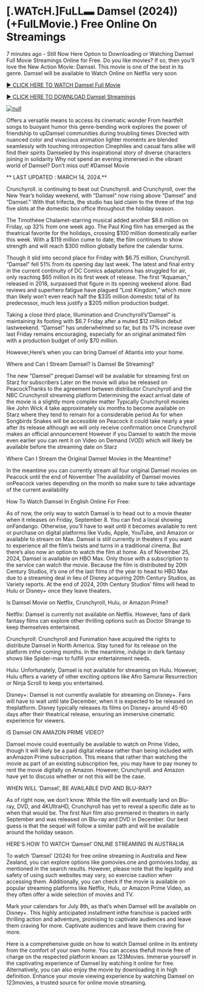 <h1>[.WATcH.]FuLL▬ Damsel (2024)) (+FulLMovie.) Free Online On Streamings</h1>

7 minutes ago - Still Now Here Option to Downloading or Watching Damsel Full Movie Streamings Online for Free. Do you like movies? If so, then you’ll love the New Action Movie: Damsel. This movie is one of the best in its genre. Damsel will be available to Watch Online on Netflix very soon</p>
<p dir="auto"><a href="https://cutt.ly/Jw0XaCR3" rel="nofollow">► CLICK HERE TO WATCH Damsel Full Movie</a></p>
<p dir="auto"><a href="https://cutt.ly/Jw0XaCR3" rel="nofollow">► CLICK HERE TO DOWNLOAD Damsel Streamings</a></p>
<p dir="auto"><a href="https://cutt.ly/Jw0XaCR3" rel="nofollow"><img src="https://camo.githubusercontent.com/abb2148613ed2c31b6fd5c164e6a142c9074d86e9468c674b26300adbf87c7f7/68747470733a2f2f7374617469632e7769787374617469632e636f6d2f6d656469612f3835356132355f30343362356162656234616534643335616330303331393865376665353665647e6d76322e676966" alt="null" style="max-width: 100%;"></a>
      <span>
        <a href="https://cutt.ly/Jw0XaCR3" rel="nofollow">
</a></span></p><p dir="auto">Offers a versatile means to access its cinematic wonder From heartfelt songs to buoyant humor this genre-bending work explores the power of friendship to upDamsel communities during troubling times Directed with nuanced color and vivacious animation lighter moments are blended seamlessly with touching introspection Cinephiles and casual fans alike will find their spirits Damseled by this inspirational story of diverse characters joining in solidarity Why not spend an evening immersed in the vibrant world of Damsel? Don’t miss out! #Damsel Movie</p>
<p dir="auto">** LAST UPDATED : MARCH 14, 2024.**</p>
<p dir="auto">Crunchyroll. is continuing to beat out Crunchyroll. and Crunchyroll, over the New Year’s holiday weekend, with “Damsel” now rising above “Damsel” and “Damsel.” With that trifecta, the studio has laid claim to the three of the top five slots at the domestic box office throughout the holiday season.</p>
<p dir="auto">The Timothéee Chalamet-starring musical added another $8.6 million on Friday, up 32% from one week ago. The Paul King film has emerged as the theatrical favorite for the holidays, crossing $100 million domestically earlier this week. With a $119 million cume to date, the film continues to show strength and will reach $300 million globally before the calendar turns.</p>

<p dir="auto">Though it slid into second place for Friday with $6.75 million, Crunchyroll. “Damsel” fell 51% from its opening day last week. The latest and final entry in the current continuity of DC Comics adaptations has struggled for air, only reaching $65 million in its first week of release. The first “Aquaman,” released in 2018, surpassed that figure in its opening weekend alone. Bad reviews and superhero fatigue have plagued “Lost Kingdom,” which more than likely won’t even reach half the $335 million domestic total of its predecessor, much less justify a $205 million production budget.</p>
<p dir="auto">Taking a close third place, Illumination and Crunchyroll’s“Damsel” is maintaining its footing with $6.7 Friday after a muted $12 million debut lastweekend. “Damsel” has underwhelmed so far, but its 17% increase over last Friday remains encouraging, especially for an original animated film with a production budget of only $70 million.</p>
<p dir="auto">However,Here’s when you can bring Damsel of Atlantis into your home.</p>
<p dir="auto">Where and Can I Stream Damsel? Is Damsel Be Streaming?</p>
<p dir="auto">The new "Damsel" prequel Damsel will be available for streaming first on Starz for subscribers Later on the movie will also be released on PeacockThanks to the agreement between distributor Crunchyroll and the NBC Crunchyroll streaming platform Determining the exact arrival date of the movie is a slightly more complex matter Typically Crunchyroll movies like John Wick 4 take approximately six months to become available on Starz where they tend to remain for a considerable period As for when Songbirds Snakes will be accessible on Peacock it could take nearly a year after its release although we will only receive confirmation once Crunchyroll makes an official announcement However if you Damsel to watch the movie even earlier you can rent it on Video on Demand (VOD) which will likely be available before the streaming date on Starz</p>
<p dir="auto">Where Can I Stream the Original Damsel Movies in the Meantime?</p>
<p dir="auto">In the meantime you can currently stream all four original Damsel movies on Peacock until the end of November The availability of Damsel movies onPeacock varies depending on the month so make sure to take advantage of the current availability</p>
<p dir="auto">How To Watch Damsel In English Online For Free:</p>
<p dir="auto">As of now, the only way to watch Damsel is to head out to a movie theater when it releases on Friday, September 8. You can find a local showing onFandango. Otherwise, you’ll have to wait until it becomes available to rent or purchase on digital platforms like Vudu, Apple, YouTube, and Amazon or available to stream on Max. Damsel is still currently in theaters if you want to experience all the film’s twists and turns in a traditional cinema. But there’s also now an option to watch the film at home. As of November 25, 2024, Damsel is available on HBO Max. Only those with a subscription to the service can watch the movie. Because the film is distributed by 20th Century Studios, it’s one of the last films of the year to head to HBO Max due to a streaming deal in lieu of Disney acquiring 20th Century Studios, as Variety reports. At the end of 2024, 20th Century Studios’ films will head to Hulu or Disney+ once they leave theaters.</p>
<p dir="auto">Is Damsel Movie on Netflix, Crunchyroll, Hulu, or Amazon Prime?</p>
<p dir="auto">Netflix: Damsel is currently not available on Netflix. However, fans of dark fantasy films can explore other thrilling options such as Doctor Strange to keep themselves entertained.</p>
<p dir="auto">Crunchyroll: Crunchyroll and Funimation have acquired the rights to distribute Damsel in North America. Stay tuned for its release on the platform inthe coming months. In the meantime, indulge in dark fantasy shows like Spider-man to fulfill your entertainment needs.</p>
<p dir="auto">Hulu: Unfortunately, Damsel is not available for streaming on Hulu. However, Hulu offers a variety of other exciting options like Afro Samurai Resurrection or Ninja Scroll to keep you entertained.</p>
<p dir="auto">Disney+: Damsel is not currently available for streaming on Disney+. Fans will have to wait until late December, when it is expected to be released on theplatform. Disney typically releases its films on Disney+ around 45-60 days after their theatrical release, ensuring an immersive cinematic experience for viewers.</p>
<p dir="auto">IS Damsel ON AMAZON PRIME VIDEO?</p>
<p dir="auto">Damsel movie could eventually be available to watch on Prime Video, though it will likely be a paid digital release rather than being included with anAmazon Prime subscription. This means that rather than watching the movie as part of an existing subscription fee, you may have to pay money to rent the movie digitally on Amazon. However, Crunchyroll. and Amazon have yet to discuss whether or not this will be the case.</p>
<p dir="auto">WHEN WILL ‘Damsel’, BE AVAILABLE DVD AND BLU-RAY?</p>
<p dir="auto">As of right now, we don’t know. While the film will eventually land on Blu-ray, DVD, and 4KUltraHD, Crunchyroll has yet to reveal a specific date as to when that would be. The first Nun film also premiered in theaters in early September and was released on Blu-ray and DVD in December. Our best guess is that the sequel will follow a similar path and will be available around the holiday season.</p>
<p dir="auto">HERE’S HOW TO WATCH ‘Damsel’ ONLINE STREAMING IN AUSTRALIA</p>
<p dir="auto">To watch ‘Damsel’ (2024) for free online streaming in Australia and New Zealand, you can explore options like gomovies.one and gomovies.today, as mentioned in the search results. However, please note that the legality and safety of using such websites may vary, so exercise caution when accessing them. Additionally, you can check if the movie is available on popular streaming platforms like Netflix, Hulu, or Amazon Prime Video, as they often offer a wide selection of movies and TV.</p>
<p dir="auto">Mark your calendars for July 8th, as that’s when Damsel will be available on Disney+. This highly anticipated installment inthe franchise is packed with thrilling action and adventure, promising to captivate audiences and leave them craving for more. Captivate audiences and leave them craving for more.</p>
<p dir="auto">Here is a comprehensive guide on how to watch Damsel online in its entirety from the comfort of your own home. You can access thefull movie free of charge on the respected platform known as 123Movies. Immerse yourself in the captivating experience of Damsel by watching it online for free. Alternatively, you can also enjoy the movie by downloading it in high definition. Enhance your movie viewing experience by watching Damsel on 123movies, a trusted source for online movie streaming.</p>
</article>

